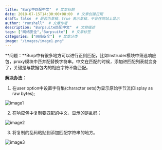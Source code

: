 ```yaml
---
title: "Burp中匹配中文"  # 文章标题
date: 2018-07-15T14:30:00+08:00  # 文章创建日期
draft: false  # 是否为草稿，true 表示草稿，不会在网站上显示
author: "runshell"  # 文章作者
description: "Burpsuite匹配中文"  # 文章描述
tags: ["网络安全","Burpsuite"]  # 文章标签
categories: ["网络安全"]  # 文章分类
image: "/images/image1.png"
---
```




**问题：**Burp中有很多地方可以进行正则匹配，比如Instruder模块中筛选响应包，proxy模块中匹并配替换字符串。中文在匹配的时候，添加进匹配列表就变身了，关键是与数据包内的相应字符不能匹配。

**解决办法：**

1. 在user option中设置字符集(character sets)为显示原始字节流(Display as raw bytes);

![image1](..//images/image1.png)

2. 在响应包中复制要匹配的中文，显示的是乱码；

![image2](..//images/image2.png)



3. 将复制的乱码粘贴到添加匹配字符串的地方。

![image3](..//images/image3.png)